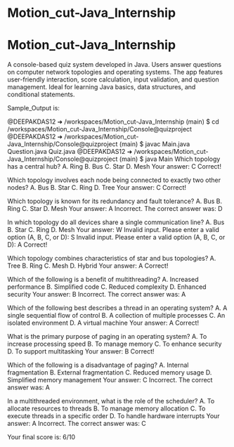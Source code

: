 # Motion_cut-Java_Internship


# Motion_cut-Java_Internship


A console-based quiz system developed in Java. Users answer questions on computer network topologies and operating systems. The app features user-friendly interaction, score calculation, input validation, and question management. Ideal for learning Java basics, data structures, and conditional statements.



Sample_Output is:

@DEEPAKDAS12 ➜ /workspaces/Motion_cut-Java_Internship (main) $ cd /workspaces/Motion_cut-Java_Internship/Console@quizproject
@DEEPAKDAS12 ➜ /workspaces/Motion_cut-Java_Internship/Console@quizproject (main) $ javac Main.java Question.java Quiz.java
@DEEPAKDAS12 ➜ /workspaces/Motion_cut-Java_Internship/Console@quizproject (main) $ java Main
Which topology has a central hub?
A. Ring
B. Bus
C. Star
D. Mesh
Your answer: C
Correct!

Which topology involves each node being connected to exactly two other nodes?
A. Bus
B. Star
C. Ring
D. Tree
Your answer: C
Correct!

Which topology is known for its redundancy and fault tolerance?
A. Bus
B. Ring
C. Star
D. Mesh
Your answer: A
Incorrect. The correct answer was: D

In which topology do all devices share a single communication line?
A. Bus
B. Star
C. Ring
D. Mesh
Your answer: W
Invalid input. Please enter a valid option (A, B, C, or D): S
Invalid input. Please enter a valid option (A, B, C, or D): A
Correct!

Which topology combines characteristics of star and bus topologies?
A. Tree
B. Ring
C. Mesh
D. Hybrid
Your answer: A
Correct!

Which of the following is a benefit of multithreading?
A. Increased performance
B. Simplified code
C. Reduced complexity
D. Enhanced security
Your answer: B
Incorrect. The correct answer was: A

Which of the following best describes a thread in an operating system?
A. A single sequential flow of control
B. A collection of multiple processes
C. An isolated environment
D. A virtual machine
Your answer: A
Correct!

What is the primary purpose of paging in an operating system?
A. To increase processing speed
B. To manage memory
C. To enhance security
D. To support multitasking
Your answer: B
Correct!

Which of the following is a disadvantage of paging?
A. Internal fragmentation
B. External fragmentation
C. Reduced memory usage
D. Simplified memory management
Your answer: C
Incorrect. The correct answer was: A

In a multithreaded environment, what is the role of the scheduler?
A. To allocate resources to threads
B. To manage memory allocation
C. To execute threads in a specific order
D. To handle hardware interrupts
Your answer: A
Incorrect. The correct answer was: C

Your final score is: 6/10
